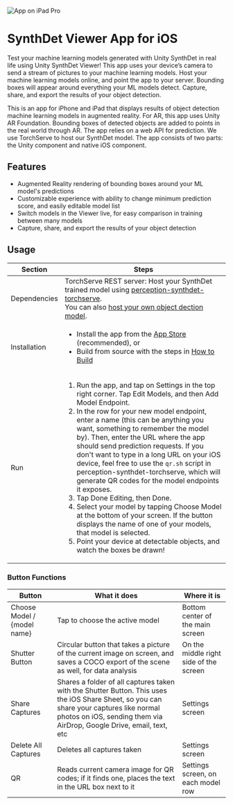 ![App on iPad Pro](docs/images/app-on-ipad.PNG)

# SynthDet Viewer App for iOS
Test your machine learning models generated with Unity SynthDet in real life using Unity SynthDet Viewer! This app uses your device’s camera to send a stream of pictures to your machine learning models. Host your machine learning models online, and point the app to your server. Bounding boxes will appear around everything your ML models detect. Capture, share, and export the results of your object detection.

This is an app for iPhone and iPad that displays results of object detection machine learning models in augmented reality. For AR, this app uses Unity AR Foundation. Bounding boxes of detected objects are added to points in the real world through AR. The app relies on a web API for prediction. We use TorchServe to host our SynthDet model. The app consists of two parts: the Unity component and native iOS component. 

## Features
* Augmented Reality rendering of bounding boxes around your ML model's predictions
* Customizable experience with ability to change minimum prediction score, and easily editable model list
* Switch models in the Viewer live, for easy comparison in training between many models
* Capture, share, and export the results of your object detection

## Usage

| Section | Steps |
| ------- | ----- |
| Dependencies | TorchServe REST server: Host your SynthDet trained model using [perception-synthdet-torchserve](https://github.com/Unity-Technologies/perception-synthdet-torchserve).<br/>You can also [host your own object dection model](https://github.com/Unity-Technologies/perception-synthdet-viewer-app/blob/master/docs/custom-models.md).|
| Installation | <ul><li>Install the app from the [App Store]() (recommended), or</li><li> Build from source with the steps in [How to Build](https://github.com/Unity-Technologies/perception-synthdet-viewer-app/blob/master/docs/how-to-build.md)</li></ul> |
| Run | <ol><li>Run the app, and tap on Settings in the top right corner. Tap Edit Models, and then Add Model Endpoint.</li><li>In the row for your new model endpoint, enter a name (this can be anything you want, something to remember the model by). Then, enter the URL where the app should send prediction requests. If you don't want to type in a long URL on your iOS device, feel free to use the `qr.sh` script in perception-synthdet-torchserve, which will generate QR codes for the model endpoints it exposes.</li><li>Tap Done Editing, then Done.</li><li>Select your model by tapping Choose Model at the bottom of your screen. If the button displays the name of one of your models, that model is selected.</li><li>Point your device at detectable objects, and watch the boxes be drawn!</li></ol> |

### Button Functions
| Button | What it does | Where it is |
| ------ | ------------ | ----------- |
| Choose Model / {model name} | Tap to choose the active model | Bottom center of the main screen |
| Shutter Button | Circular button that takes a picture of the current image on screen, and saves a COCO export of the scene as well, for data analysis | On the middle right side of the screen |
| Share Captures | Shares a folder of all captures taken with the Shutter Button. This uses the iOS Share Sheet, so you can share your captures like normal photos on iOS, sending them via AirDrop, Google Drive, email, text, etc | Settings screen |
| Delete All Captures | Deletes all captures taken | Settings screen |
| QR | Reads current camera image for QR codes; if it finds one, places the text in the URL box next to it | Settings screen, on each model row |
